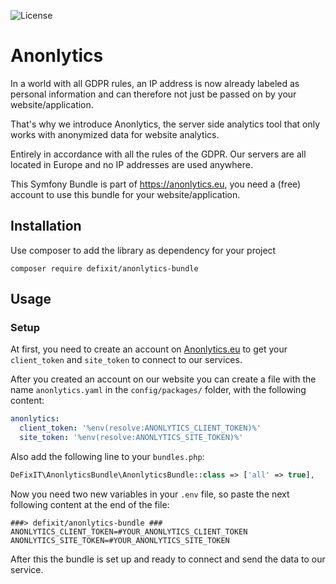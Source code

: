 ![License](https://img.shields.io/badge/license-MIT-blue?style=flat-square)
# Anonlytics
In a world with all GDPR rules, an IP address is now already labeled as personal information and can therefore not just be passed on by your website/application.

That's why we introduce Anonlytics, the server side analytics tool that only works with anonymized data for website analytics.

Entirely in accordance with all the rules of the GDPR. Our servers are all located in Europe and no IP addresses are used anywhere.

This Symfony Bundle is part of https://anonlytics.eu, you need a (free) account to use this bundle for your website/application.

## Installation
Use composer to add the library as dependency for your project

`composer require defixit/anonlytics-bundle`

## Usage

### Setup
At first, you need to create an account on [Anonlytics.eu](https://anonlytics.eu) to get your `client_token` and `site_token` to connect to our services.

After you created an account on our website you can create a file with the name `anonlytics.yaml` in the `config/packages/` folder, with the following content:

```yaml
anonlytics:
  client_token: '%env(resolve:ANONLYTICS_CLIENT_TOKEN)%'
  site_token: '%env(resolve:ANONLYTICS_SITE_TOKEN)%'
```

Also add the following line to your `bundles.php`:

```php
DeFixIT\AnonlyticsBundle\AnonlyticsBundle::class => ['all' => true],
```

Now you need two new variables in your `.env` file, so paste the next following content at the end of the file:

```dotenv
###> defixit/anonlytics-bundle ###
ANONLYTICS_CLIENT_TOKEN=#YOUR_ANONLYTICS_CLIENT_TOKEN
ANONLYTICS_SITE_TOKEN=#YOUR_ANONLYTICS_SITE_TOKEN
```

After this the bundle is set up and ready to connect and send the data to our service.